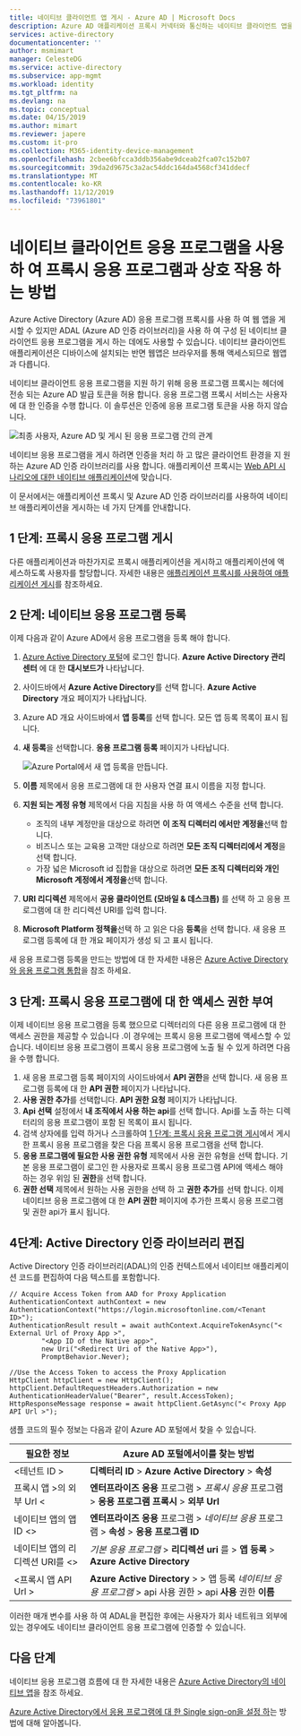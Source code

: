 ```yaml
---
title: 네이티브 클라이언트 앱 게시 - Azure AD | Microsoft Docs
description: Azure AD 애플리케이션 프록시 커넥터와 통신하는 네이티브 클라이언트 앱을 사용하여 온-프레미스 앱에 대한 보안된 원격 액세스를 제공하는 방법에 대해 설명합니다.
services: active-directory
documentationcenter: ''
author: msmimart
manager: CelesteDG
ms.service: active-directory
ms.subservice: app-mgmt
ms.workload: identity
ms.tgt_pltfrm: na
ms.devlang: na
ms.topic: conceptual
ms.date: 04/15/2019
ms.author: mimart
ms.reviewer: japere
ms.custom: it-pro
ms.collection: M365-identity-device-management
ms.openlocfilehash: 2cbee6bfcca3ddb356abe9dceab2fca07c152b07
ms.sourcegitcommit: 39da2d9675c3a2ac54ddc164da4568cf341ddecf
ms.translationtype: MT
ms.contentlocale: ko-KR
ms.lasthandoff: 11/12/2019
ms.locfileid: "73961801"
---
```

# <a name="how-to-enable-native-client-applications-to-interact-with-proxy-applications"></a>네이티브 클라이언트 응용 프로그램을 사용 하 여 프록시 응용 프로그램과 상호 작용 하는 방법

Azure Active Directory (Azure AD) 응용 프로그램 프록시를 사용 하 여 웹 앱을 게시할 수 있지만 ADAL (Azure AD 인증 라이브러리)을 사용 하 여 구성 된 네이티브 클라이언트 응용 프로그램을 게시 하는 데에도 사용할 수 있습니다. 네이티브 클라이언트 애플리케이션은 디바이스에 설치되는 반면 웹앱은 브라우저를 통해 액세스되므로 웹앱과 다릅니다.

네이티브 클라이언트 응용 프로그램을 지원 하기 위해 응용 프로그램 프록시는 헤더에 전송 되는 Azure AD 발급 토큰을 허용 합니다. 응용 프로그램 프록시 서비스는 사용자에 대 한 인증을 수행 합니다. 이 솔루션은 인증에 응용 프로그램 토큰을 사용 하지 않습니다.

![최종 사용자, Azure AD 및 게시 된 응용 프로그램 간의 관계](./media/application-proxy-configure-native-client-application/richclientflow.png)

네이티브 응용 프로그램을 게시 하려면 인증을 처리 하 고 많은 클라이언트 환경을 지 원하는 Azure AD 인증 라이브러리를 사용 합니다. 애플리케이션 프록시는 [Web API 시나리오에 대한 네이티브 애플리케이션](../develop/native-app.md)에 맞습니다.

이 문서에서는 애플리케이션 프록시 및 Azure AD 인증 라이브러리를 사용하여 네이티브 애플리케이션을 게시하는 네 가지 단계를 안내합니다.

## <a name="step-1-publish-your-proxy-application"></a>1 단계: 프록시 응용 프로그램 게시

다른 애플리케이션과 마찬가지로 프록시 애플리케이션을 게시하고 애플리케이션에 액세스하도록 사용자를 할당합니다. 자세한 내용은 [애플리케이션 프록시를 사용하여 애플리케이션 게시](application-proxy-add-on-premises-application.md)를 참조하세요.

## <a name="step-2-register-your-native-application"></a>2 단계: 네이티브 응용 프로그램 등록

이제 다음과 같이 Azure AD에서 응용 프로그램을 등록 해야 합니다.

1. [Azure Active Directory 포털](https://aad.portal.azure.com/)에 로그인 합니다. **Azure Active Directory 관리 센터** 에 대 한 **대시보드가** 나타납니다.
1. 사이드바에서 **Azure Active Directory**를 선택 합니다. **Azure Active Directory** 개요 페이지가 나타납니다.
1. Azure AD 개요 사이드바에서 **앱 등록**를 선택 합니다. 모든 앱 등록 목록이 표시 됩니다.
1. **새 등록**을 선택합니다. **응용 프로그램 등록** 페이지가 나타납니다.

   ![Azure Portal에서 새 앱 등록을 만듭니다.](./media/application-proxy-configure-native-client-application/create.png)

1. **이름** 제목에서 응용 프로그램에 대 한 사용자 연결 표시 이름을 지정 합니다.
1. **지원 되는 계정 유형** 제목에서 다음 지침을 사용 하 여 액세스 수준을 선택 합니다.

   - 조직의 내부 계정만을 대상으로 하려면 **이 조직 디렉터리 에서만 계정을**선택 합니다.
   - 비즈니스 또는 교육용 고객만 대상으로 하려면 **모든 조직 디렉터리에서 계정**을 선택 합니다.
   - 가장 넓은 Microsoft id 집합을 대상으로 하려면 **모든 조직 디렉터리와 개인 Microsoft 계정에서 계정을**선택 합니다.

1. **URI 리디렉션** 제목에서 **공용 클라이언트 (모바일 & 데스크톱)** 를 선택 하 고 응용 프로그램에 대 한 리디렉션 URI를 입력 합니다.
1. **Microsoft Platform 정책을**선택 하 고 읽은 다음 **등록**을 선택 합니다. 새 응용 프로그램 등록에 대 한 개요 페이지가 생성 되 고 표시 됩니다.

새 응용 프로그램 등록을 만드는 방법에 대 한 자세한 내용은 [Azure Active Directory와 응용 프로그램 통합](../develop/quickstart-v1-integrate-apps-with-azure-ad.md)을 참조 하세요.

## <a name="step-3-grant-access-to-your-proxy-application"></a>3 단계: 프록시 응용 프로그램에 대 한 액세스 권한 부여

이제 네이티브 응용 프로그램을 등록 했으므로 디렉터리의 다른 응용 프로그램에 대 한 액세스 권한을 제공할 수 있습니다 .이 경우에는 프록시 응용 프로그램에 액세스할 수 있습니다. 네이티브 응용 프로그램이 프록시 응용 프로그램에 노출 될 수 있게 하려면 다음을 수행 합니다.

1. 새 응용 프로그램 등록 페이지의 사이드바에서 **API 권한**을 선택 합니다. 새 응용 프로그램 등록에 대 한 **API 권한** 페이지가 나타납니다.
1. **사용 권한 추가**를 선택합니다. **API 권한 요청** 페이지가 나타납니다.
1. **Api 선택** 설정에서 **내 조직에서 사용 하는 api**를 선택 합니다. Api를 노출 하는 디렉터리의 응용 프로그램이 포함 된 목록이 표시 됩니다.
1. 검색 상자에를 입력 하거나 스크롤하여 [1 단계: 프록시 응용 프로그램 게시](#step-1-publish-your-proxy-application)에서 게시 한 프록시 응용 프로그램을 찾은 다음 프록시 응용 프로그램을 선택 합니다.
1. **응용 프로그램에 필요한 사용 권한 유형** 제목에서 사용 권한 유형을 선택 합니다. 기본 응용 프로그램이 로그인 한 사용자로 프록시 응용 프로그램 API에 액세스 해야 하는 경우 위임 된 **권한**을 선택 합니다.
1. **권한 선택** 제목에서 원하는 사용 권한을 선택 하 고 **권한 추가**를 선택 합니다. 이제 네이티브 응용 프로그램에 대 한 **API 권한** 페이지에 추가한 프록시 응용 프로그램 및 권한 api가 표시 됩니다.

## <a name="step-4-edit-the-active-directory-authentication-library"></a>4단계: Active Directory 인증 라이브러리 편집

Active Directory 인증 라이브러리(ADAL)의 인증 컨텍스트에서 네이티브 애플리케이션 코드를 편집하여 다음 텍스트를 포함합니다.

```
// Acquire Access Token from AAD for Proxy Application
AuthenticationContext authContext = new AuthenticationContext("https://login.microsoftonline.com/<Tenant ID>");
AuthenticationResult result = await authContext.AcquireTokenAsync("< External Url of Proxy App >",
        "<App ID of the Native app>",
        new Uri("<Redirect Uri of the Native App>"),
        PromptBehavior.Never);

//Use the Access Token to access the Proxy Application
HttpClient httpClient = new HttpClient();
httpClient.DefaultRequestHeaders.Authorization = new AuthenticationHeaderValue("Bearer", result.AccessToken);
HttpResponseMessage response = await httpClient.GetAsync("< Proxy App API Url >");
```

샘플 코드의 필수 정보는 다음과 같이 Azure AD 포털에서 찾을 수 있습니다.

| 필요한 정보 | Azure AD 포털에서이를 찾는 방법 |
| --- | --- |
| \<테넌트 ID > | **디렉터리 ID** > **Azure Active Directory** > **속성** |
| 프록시 앱 >의 외부 Url \< | **엔터프라이즈 응용** 프로그램 > *프록시 응용* 프로그램 > **응용 프로그램 프록시** > **외부 Url** |
| 네이티브 앱의 앱 ID \<> | **엔터프라이즈 응용** 프로그램 > *네이티브 응용* 프로그램 > **속성** > **응용 프로그램 ID** |
| 네이티브 앱의 리디렉션 URI를 \<> | *기본 응용 프로그램* > **리디렉션 uri** 를 > **앱 등록** > **Azure Active Directory** |
| \<프록시 앱 API Url > | **Azure Active Directory** >  > 앱 등록 *네이티브 응용 프로그램* > api 사용 권한 > api **사용** 권한 **이름** |

이러한 매개 변수를 사용 하 여 ADAL을 편집한 후에는 사용자가 회사 네트워크 외부에 있는 경우에도 네이티브 클라이언트 응용 프로그램에 인증할 수 있습니다.

## <a name="next-steps"></a>다음 단계

네이티브 응용 프로그램 흐름에 대 한 자세한 내용은 [Azure Active Directory의 네이티브 앱](../develop/native-app.md)을 참조 하세요.

[Azure Active Directory에서 응용 프로그램에 대 한 Single sign-on을 설정 하](what-is-single-sign-on.md#choosing-a-single-sign-on-method)는 방법에 대해 알아봅니다.
